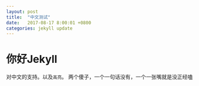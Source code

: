 ```yaml
---
layout: post
title:  "中文测试"
date:   2017-08-17 8:00:01 +0800
categories: jekyll update
---
```


# 你好Jekyll

对中文的支持。以及`高亮`。
两个傻子，一个一句话没有，一个一张嘴就是没正经嗑